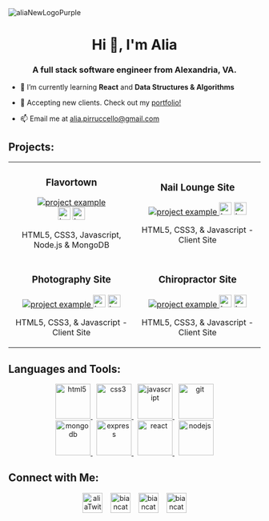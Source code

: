 
<img align="center" alt="aliaNewLogoPurple" src="https://user-images.githubusercontent.com/98843063/177009234-a841ed19-8a0e-4718-bda3-6b344da45478.png">


<h1 align="center">Hi 👋, I'm Alia</h1>
<h3 align="center">A full stack software engineer from Alexandria, VA.</h3>

- 🌱 I’m currently learning **React** and **Data Structures & Algorithms**

- 💼 Accepting new clients. Check out my [portfolio!](https://aliapirruccello.com)

- 📫 Email me at [alia.pirruccello@gmail.com](mailto:alia.pirruccello@gmail.com)





<h2 align="left">Projects:</h2>
<div align="center">
  <table>
      <tr>
        <td width="50%">
          <h3 align="center">Flavortown</h3>
          <p align="center">
            <a href="https://github.com/aliapirruccello/alia-dinner-api" target="_blank" rel="noreferrer"> <img src="https://user-images.githubusercontent.com/98843063/177006359-69be4499-d030-47ce-a5d6-c9b7ddd8fbb9.gif" alt="project example"/> </a><br>
            <span> <a href="https://github.com/aliapirruccello/alia-dinner-api" target="_blank" rel="noreferrer""><img src="https://img.shields.io/badge/-repo-efefef?style=flat-square&logo=github&logoColor=9A5BD7" alt="button to repository" height ="25px"></a> <a href="https://takemetoflavortown.netlify.app/" target="_blank" rel="noreferrer"><img src="https://img.shields.io/badge/-live%20site-9A5BD7?style=flat-square" alt="button to live site" height="25px"></a> </span>
            <p align="center">
              HTML5, CSS3, Javascript, Node.js & MongoDB
            </p>
          </p>
        </td>
        <td width="50%">
          <h3 align="center">Nail Lounge Site</h3>
          <p align="center">
            <a href="https://github.com/aliapirruccello/deluxeNailLounge" target="_blank" rel="noreferrer"> <img src="https://user-images.githubusercontent.com/98843063/177007139-32f881fe-c26f-4335-8c31-dd105e5dad31.gif" alt="project example"/> </a>
            <span> <a href="https://github.com/aliapirruccello/deluxeNailLounge" target="_blank" rel="noreferrer""><img src="https://img.shields.io/badge/-repo-efefef?style=flat-square&logo=github&logoColor=9A5BD7" alt="button to repository" height ="25px"></a> <a href="https://deluxenaillounge.netlify.app/" target="_blank" rel="noreferrer"><img src="https://img.shields.io/badge/-live%20site-9A5BD7?style=flat-square" alt="button to live site" height="25px"></a> </span>
            <p align="center">
              HTML5, CSS3, & Javascript - Client Site
            </p>
          </p>
        </td>
      </tr>
      <tr>
        <td width="50%">
          <h3 align="center">Photography Site</h3>
          <p align="center">
            <a href="https://github.com/aliapirruccello/ashleyJoyPhotography" target="_blank" rel="noreferrer"> <img src="https://user-images.githubusercontent.com/98843063/192591243-02ea5c9a-859a-4c90-b34c-6d5dbfd79859.gif" alt="project example"/> </a>
         <span> <a href="https://github.com/aliapirruccello/ashleyJoyPhotography" target="_blank" rel="noreferrer""><img src="https://img.shields.io/badge/-repo-efefef?style=flat-square&logo=github&logoColor=9A5BD7" alt="button to repository" height ="25px"></a> <a href="https://ashleyjoyphotography.netlify.app/" target="_blank" rel="noreferrer"><img src="https://img.shields.io/badge/-live%20site-9A5BD7?style=flat-square" alt="button to live site" height="25px"></a></span>
            <p align="center">
              HTML5, CSS3, & Javascript - Client Site
            </p>
          </p>
        </td>
        <td width="50%">
          <h3 align="center">Chiropractor Site</h3>
          <p align="center">
            <a href="https://github.com/aliapirruccello/alexandriaChiro" target="_blank" rel="noreferrer"> <img src="[https://user-images.githubusercontent.com/98843063/192401449-d147cabf-8065-41ab-b61b-0767af4a7369.gif]" alt="project example"/> </a>
            <span> <a href="https://github.com/aliapirruccello/alexandriaChiro" target="_blank" rel="noreferrer""><img src="https://img.shields.io/badge/-repo-efefef?style=flat-square&logo=github&logoColor=9A5BD7" alt="button to repository" height ="25px"></a> <a href="https://alexandriachiropractic.netlify.app/" target="_blank" rel="noreferrer"><img src="https://img.shields.io/badge/-live%20site-9A5BD7?style=flat-square" alt="button to live site" height="25px"></a> </span>
            <p align="center">
               HTML5, CSS3, & Javascript - Client Site
            </p>
          </p>
        </td>
      </tr>
  </table>
</div>













<h2 align="left">Languages and Tools:</h2>
<p align="center">
    <a href="https://www.w3.org/html/" target="_blank" rel="noreferrer">
        <img src="https://user-images.githubusercontent.com/98843063/175435408-9decbf2b-02b6-412a-81d8-8e89c89c29d0.svg" alt="html5" height="70"/>
    </a>&nbsp;
    <a href="https://www.w3schools.com/css/" target="_blank" rel="noreferrer">
      <img src="https://user-images.githubusercontent.com/98843063/175435584-d2c85d31-a805-4c1b-b2d2-f17ad9bae1fb.svg" alt="css3" height="70"/>
    </a> &nbsp;
    <a href="https://developer.mozilla.org/en-US/docs/Web/JavaScript" target="_blank" rel="noreferrer"> 
      <img src="https://user-images.githubusercontent.com/98843063/175435695-fcef0aa6-8191-470e-8368-b87363d7fd17.svg" alt="javascript" height="70"/> 
    </a> &nbsp;
    <a href="https://git-scm.com/" target="_blank" rel="noreferrer"> 
      <img src="https://user-images.githubusercontent.com/98843063/175435757-b70e25e9-cb81-4d0e-be5a-d5895091d48a.svg" alt="git" height="70"/>
    </a> <br> 
    <a href="https://www.mongodb.com/" target="_blank" rel="noreferrer"> 
      <img src="https://user-images.githubusercontent.com/98843063/175435936-84a81686-5a28-40e1-8c89-b9bcdb21696c.svg" alt="mongodb" height="70"/> 
    </a> &nbsp;
    <a href="https://expressjs.com" target="_blank" rel="noreferrer"> 
      <img src="https://user-images.githubusercontent.com/98843063/175435998-fdf22fb9-9c26-46ae-aaee-0779316e3ad5.svg" alt="express" height="70"/> 
    </a> &nbsp;
    <a href="https://reactjs.org/" target="_blank" rel="noreferrer"> 
      <img src="https://user-images.githubusercontent.com/98843063/175436070-248f31af-fae8-4519-93d8-3d13b5c7299d.svg" alt="react" height="70"/> 
    </a> &nbsp;
    <a href="https://nodejs.org" target="_blank" rel="noreferrer">
      <img src="https://user-images.githubusercontent.com/98843063/175436105-9412de70-d9e8-4b83-a641-6e324cc3b7aa.svg" alt="nodejs" height="70"/> 
    </a> 
  </p>

<h2 align="left">Connect with Me:</h2>

<p align="center">
<a href="https://twitter.com/apirruccello" target="blank"><img align="center" src="https://user-images.githubusercontent.com/98843063/175436564-5f01cc03-6883-40de-9790-3f4ef4961e14.svg" alt="aliaTwitter" height="40"/></a>&nbsp;&nbsp;&nbsp;
<a href="https://linkedin.com/in/alia-pirruccello" target="blank"><img align="center" src="https://user-images.githubusercontent.com/98843063/175436637-b715b635-5fb2-46bd-87f7-defcb2710121.svg" alt="biancatogonon" height="40"/></a>&nbsp;&nbsp;&nbsp;
<a href="https://github.com/aliapirruccello/"><img align="center" src="https://user-images.githubusercontent.com/98843063/175436733-6f6be381-aab2-4a9d-b2b9-a25a472ac171.svg" alt="biancatogonon" height="40"/></a>&nbsp;&nbsp;&nbsp;
<a href="mailto:alia.pirruccello@gmail.com"><img align="center" src="https://user-images.githubusercontent.com/98843063/175436782-400c270c-1f16-4f26-bd91-f0dbad1e0dc0.svg" alt="biancatogonon" height="40"/></a>
</p>




<!--
**aliapirruccello/aliapirruccello** is a ✨ _special_ ✨ repository because its `README.md` (this file) appears on your GitHub profile.

Here are some ideas to get you started:

- 🔭 I’m currently working on ...
- 🌱 I’m currently learning ...
- 👯 I’m looking to collaborate on ...
- 🤔 I’m looking for help with ...
- 💬 Ask me about ...
- 📫 How to reach me: ...
- 😄 Pronouns: ...
- ⚡ Fun fact: ...
-->

